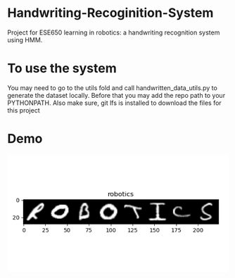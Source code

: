 # Handwriting-Recoginition-System
Project for ESE650 learning in robotics: a handwriting recognition system using HMM.

# To use the system 
You may need to go to the utils fold and call handwritten_data_utils.py to generate the dataset locally. Before that you may add the repo path to your PYTHONPATH. Also make sure, git lfs is installed to download the files for this project

# Demo
![til](demo.gif)
